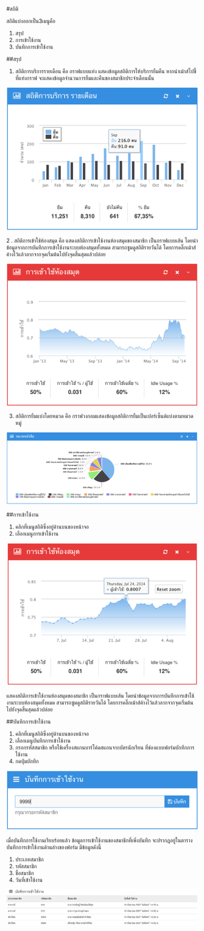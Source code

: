 #สถิติ

สถิติแบ่งออกเป็น3เมนูคือ

1. สรุป
2. การเข้าใช้งาน
3. บันทึกการเข้าใช้งาน


##สรุป



1. สถิติการบริการรายเดือน คือ กราฟแบบแท่ง แสดงข้อมูลสถิติการให้บริการยืมคืน หากนำเม้าส์ไปชี้ที่แท่งกราฟ จะแสดงข้อมูลจำนวนการยืมและคืนของสมาชิกประจำเดือนนั้น

![หน้าจอสถิติการบริการรายเดือน](images/screen/stats/StatsRentAction.png)

2
. สถิติการเข้าใช้ห้องสมุด คือ แสดงสถิติการเข้าใช้งานห้องสมุดของสมาชิก เป็นกราฟแบบเส้น  โดยนำข้อมูลจากการบันทึกการเข้าใช้งานระบบห้องสมุดทั้งหมด สามารถซูมดูสถิติรายวันได้ โดยการคลิ๊กเม้าส์ค้างไว้แล้วลากจากจุดเริ่มต้นไปยังจุดสิ้นสุดแล้วปล่อย

![หน้าจอสถิติการเข้าใช้ห้องสมุด](images/screen/stats/StatsVisitor.png)



3. สถิติการยืมแบ่งโดยหมวด คือ กราฟวงกลมแสดงข้อมูลสถิติการยืมเป็นเปอร์เซ็นต์แบ่งตามหมวดหมู่ 

![หน้าจอสถิติการยืมแบ่งโดยหมวด](images/screen/stats/StatsBookGroup.png)


##การเข้าใช้งาน

1. คลิกที่เมนูสถิติซึ่งอยู่ด้านบนของหน้าจอ
2. เลือกเมนูการเข้าใช้งาน

![หน้าจอการเข้าใช้งาน](images/screen/stats/StatsVisitorAction.png)


แสดงสถิติการเข้าใช้งานห้องสมุดของสมาชิก เป็นกราฟแบบเส้น  โดยนำข้อมูลจากการบันทึกการเข้าใช้งานระบบห้องสมุดทั้งหมด
สามารถซูมดูสถิติรายวันได้ โดยการคลิ๊กเม้าส์ค้างไว้แล้วลากจากจุดเริ่มต้นไปยังจุดสิ้นสุดแล้วปล่อย

##บันทึกการเข้าใช้งาน

1. คลิกที่เมนูสถิติซึ่งอยู่ด้านบนของหน้าจอ
2. เลือกเมนูบันทึกการเข้าใช้งาน
3. กรอกรหัสสมาขิก หรือใช้เครื่องสแกนบาร์โค้ดสแกนจากบัตรนักเรียน ที่ช่องแบบฟอร์มบักทึกการใช้งาน
4. กดปุ่มบักทึก

![หน้าจอบันทึกการเข้าใช้งาน](images/screen/stats/StatsVisitorInput.png)

เมื่อบันทึกการใช้งานเรียบร้อยแล้ว ข้อมูลการเข้าใช้งานของสมาชิกที่เพิ่งบันทึก จะปรากฎอยู่ในตารางบันทึกการเข้าใช้งานด้านล่างของฟอร์ม มีข้อมูลดังนี้

1. ประเภทสมาชิก
2. รหัสสมาชิก
3. ชื่อสมาชิก
4. วันที่เข้าใช้งาน

![หน้าจอตารางบันทึกการเข้าใช้งาน](images/screen/stats/StatsVisitorList.png)